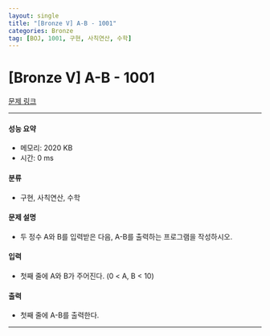 ```yaml
---
layout: single
title: "[Bronze V] A-B - 1001"
categories: Bronze
tag: [BOJ, 1001, 구현, 사칙연산, 수학]
---
```


# [Bronze V] A-B - 1001

[문제 링크](https://www.acmicpc.net/problem/1001)

---

#### 성능 요약

  - 메모리: 2020 KB  
  - 시간: 0 ms



#### 분류

  - 구현, 사칙연산, 수학



#### 문제 설명

  - 두 정수 A와 B를 입력받은 다음, A-B를 출력하는 프로그램을 작성하시오.



#### 입력

  - 첫째 줄에 A와 B가 주어진다. (0 < A, B < 10)




#### 출력

  - 첫째 줄에 A-B를 출력한다.

---